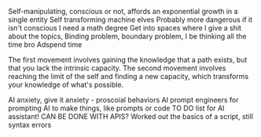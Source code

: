 Self-manipulating, conscious or not, affords an exponential growth in a single entity
	Self transforming machine elves
	Probably more dangerous if it isn't conscious
I need a math degree
	Get into spaces where I give a shit about the topics, Binding problem, boundary problem,
I be thinking all the time bro
Adspend time

The first movement involves gaining the knowledge that a path exists, but that you lack the intrinsic capacity. The second movement involves reaching the limit of the self and finding a new capacity, which transforms your knowledge of what's possible.

AI anxiety, give it anxiety - proscoial behaviors
AI prompt engineers for prompting AI to make things, like prompts or code
TO DO list for AI assistant!
	CAN BE DONE WITH APIS?
	Worked out the basics of a script, still syntax errors